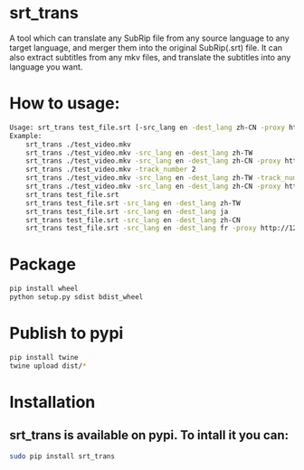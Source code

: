 # srt_trans
A tool which can translate any SubRip file from any source language to any target language, and merger them into the original SubRip(.srt) file. It can also extract subtitles from any mkv files, and translate the subtitles into any language you want.

# How to usage:

```bash
Usage: srt_trans test_file.srt [-src_lang en -dest_lang zh-CN -proxy http://youdomain:your_port]
Example:
    srt_trans ./test_video.mkv
    srt_trans ./test_video.mkv -src_lang en -dest_lang zh-TW
    srt_trans ./test_video.mkv -src_lang en -dest_lang zh-CN -proxy http://127.0.0.1:8118
    srt_trans ./test_video.mkv -track_number 2
    srt_trans ./test_video.mkv -src_lang en -dest_lang zh-TW -track_number 2
    srt_trans ./test_video.mkv -src_lang en -dest_lang zh-CN -proxy http://127.0.0.1:8118 -track_number 2
    srt_trans test_file.srt
    srt_trans test_file.srt -src_lang en -dest_lang zh-TW
    srt_trans test_file.srt -src_lang en -dest_lang ja
    srt_trans test_file.srt -src_lang en -dest_lang zh-CN
    srt_trans test_file.srt -src_lang en -dest_lang fr -proxy http://127.0.0.1:8118
```

# Package
```bash
pip install wheel
python setup.py sdist bdist_wheel
```

# Publish to pypi
```bash
pip install twine
twine upload dist/*
```

# Installation
## srt_trans is available on pypi. To intall it you can:
```bash
sudo pip install srt_trans
```
